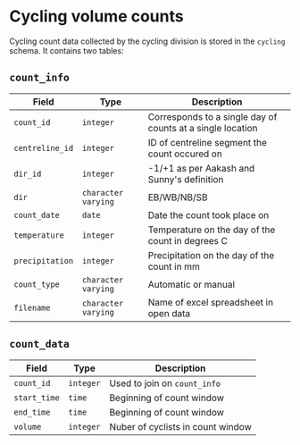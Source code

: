 # Cycling volume counts

Cycling count data collected by the cycling division is stored in the `cycling` schema. It contains two tables:

## `count_info`
| Field | Type | Description |
| --- | --- | --- |
| `count_id` | `integer` | Corresponds to a single day of counts at a single location |
| `centreline_id` | `integer` | ID of centreline segment the count occured on |
| `dir_id` | `integer` | -1/+1 as per Aakash and Sunny's definition |
| `dir` | `character varying` | EB/WB/NB/SB |
| `count_date` |  `date` | Date the count took place on |
| `temperature` | `integer` | Temperature on the day of the count in degrees C |
| `precipitation` | `integer` | Precipitation on the day of the count in mm |
| `count_type` | `character varying` | Automatic or manual |
| `filename` | `character varying` | Name of excel spreadsheet in open data |

## `count_data`
| Field | Type | Description |
| --- | --- | --- |
| `count_id` | `integer` | Used to join on `count_info` |
| `start_time` | `time` | Beginning of count window |
| `end_time` | `time` | Beginning of count window |
| `volume` | `integer` | Nuber of cyclists in count window |
